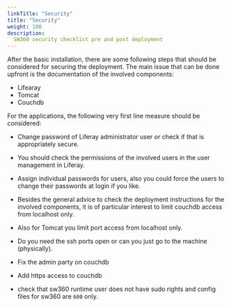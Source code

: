 ```yaml
---
linkTitle: "Security"
title: "Security"
weight: 100
description:
  SW360 security checklist pre and post deployment
---
```


After the basic installation, there are some following steps that should be considered for securing the deployment. The main issue that can be done upfront is the documentation of the involved components:

* Lifearay
* Tomcat
* Couchdb

For the applications, the following very first line measure should be considered:

* Change password of Liferay administrator user or check if that is appropriately secure.

* You should check the permissions of the involved users in the user management in Liferay.

* Assign individual passwords for users, also you could force the users to change their passwords at login if you like.

* Besides the general advice to check the deployment instructions for the involved components, it is of particular interest to limit couchdb access from localhost only.

* Also for Tomcat you limit port access from localhost only.

* Do you need the ssh ports open or can you just go to the machine (physically).

* Fix the admin party on couchdb

* Add https access to couchdb

* check that sw360 runtime user does not have sudo rights and config files for sw360 are `600` only.

